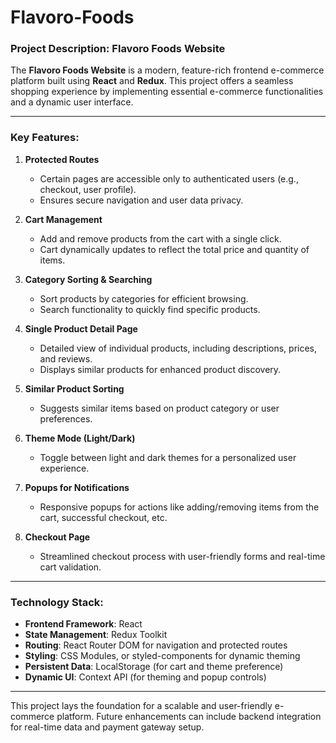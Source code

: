 # Flavoro-Foods

### Project Description: Flavoro Foods Website

The **Flavoro Foods Website** is a modern, feature-rich frontend e-commerce platform built using **React** and **Redux**. This project offers a seamless shopping experience by implementing essential e-commerce functionalities and a dynamic user interface.

---

### Key Features:

1. **Protected Routes**

   - Certain pages are accessible only to authenticated users (e.g., checkout, user profile).
   - Ensures secure navigation and user data privacy.

2. **Cart Management**

   - Add and remove products from the cart with a single click.
   - Cart dynamically updates to reflect the total price and quantity of items.

3. **Category Sorting & Searching**

   - Sort products by categories for efficient browsing.
   - Search functionality to quickly find specific products.

4. **Single Product Detail Page**

   - Detailed view of individual products, including descriptions, prices, and reviews.
   - Displays similar products for enhanced product discovery.

5. **Similar Product Sorting**

   - Suggests similar items based on product category or user preferences.

6. **Theme Mode (Light/Dark)**

   - Toggle between light and dark themes for a personalized user experience.

7. **Popups for Notifications**

   - Responsive popups for actions like adding/removing items from the cart, successful checkout, etc.

8. **Checkout Page**
   - Streamlined checkout process with user-friendly forms and real-time cart validation.

---

### Technology Stack:

- **Frontend Framework**: React
- **State Management**: Redux Toolkit
- **Routing**: React Router DOM for navigation and protected routes
- **Styling**: CSS Modules, or styled-components for dynamic theming
- **Persistent Data**: LocalStorage (for cart and theme preference)
- **Dynamic UI**: Context API (for theming and popup controls)

---

This project lays the foundation for a scalable and user-friendly e-commerce platform. Future enhancements can include backend integration for real-time data and payment gateway setup.
